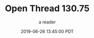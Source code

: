 ---
layout: podcast
title: "Open Thread 130.75"
author: a reader
description: https://slatestarcodex.com/2019/06/26/open-thread-130-75/
date: 2019-06-26 13:45:00 PDT
length: 59519
duration: 15
guid: open-thread-130-75
---